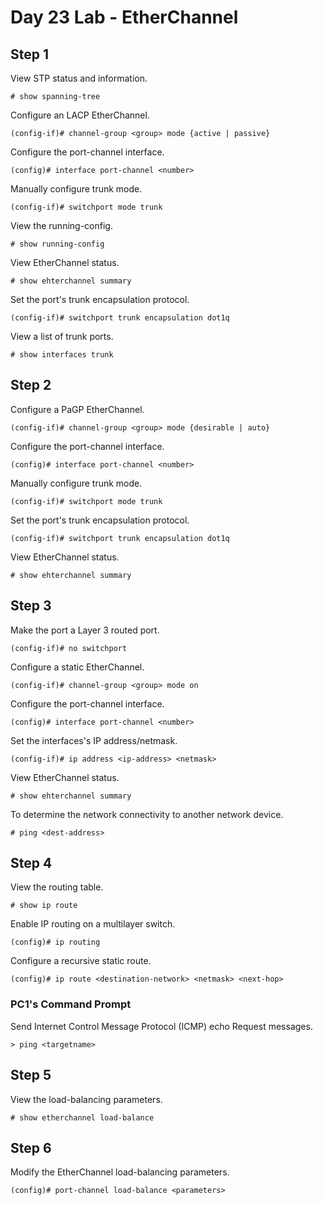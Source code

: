 # Day 23 Lab - EtherChannel

## Step 1

View STP status and information.

```
# show spanning-tree
```

Configure an LACP EtherChannel.

```
(config-if)# channel-group <group> mode {active | passive}
```

Configure the port-channel interface.

```
(config)# interface port-channel <number>
```

Manually configure trunk mode.

```
(config-if)# switchport mode trunk
```

View the running-config.

```
# show running-config
```

View EtherChannel status.

```
# show ehterchannel summary
```

Set the port's trunk encapsulation protocol.

```
(config-if)# switchport trunk encapsulation dot1q
```

View a list of trunk ports.

```
# show interfaces trunk
```

## Step 2

Configure a PaGP EtherChannel.

```
(config-if)# channel-group <group> mode {desirable | auto}
```

Configure the port-channel interface.

```
(config)# interface port-channel <number>
```

Manually configure trunk mode.

```
(config-if)# switchport mode trunk
```

Set the port's trunk encapsulation protocol.

```
(config-if)# switchport trunk encapsulation dot1q
```

View EtherChannel status.

```
# show ehterchannel summary
```

## Step 3

Make the port a Layer 3 routed port.

```
(config-if)# no switchport
```

Configure a static EtherChannel.

```
(config-if)# channel-group <group> mode on
```

Configure the port-channel interface.

```
(config)# interface port-channel <number>
```

Set the interfaces's IP address/netmask.

```
(config-if)# ip address <ip-address> <netmask>
```

View EtherChannel status.

```
# show ehterchannel summary
```

To determine the network connectivity to another network device.

```
# ping <dest-address>
```

## Step 4

View the routing table.

```
# show ip route
```

Enable IP routing on a multilayer switch.

```
(config)# ip routing
```

Configure a recursive static route.

```
(config)# ip route <destination-network> <netmask> <next-hop>
```

### PC1's Command Prompt

Send Internet Control Message Protocol (ICMP) echo Request messages.

```
> ping <targetname>
```

## Step 5

View the load-balancing parameters.

```
# show etherchannel load-balance
```

## Step 6

Modify the EtherChannel load-balancing parameters.

```
(config)# port-channel load-balance <parameters>
```
